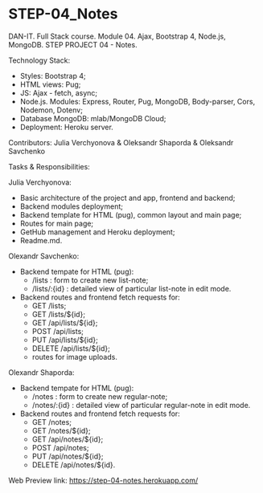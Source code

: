 # STEP-04_Notes
DAN-IT. Full Stack course. Module 04. Ajax, Bootstrap 4, Node.js, MongoDB. STEP PROJECT 04 - Notes. 


Technology Stack:
- Styles: Bootstrap 4;
- HTML views: Pug;
- JS: Ajax - fetch, async;
- Node.js. Modules: Express, Router, Pug, MongoDB, Body-parser, Cors, Nodemon, Dotenv; 
- Database MongoDB: mlab/MongoDB Cloud;
- Deployment: Heroku server.


Contributors:
Julia Verchyonova & Oleksandr Shaporda & Oleksandr Savchenko


Tasks & Responsibilities:


Julia Verchyonova:

- Basic architecture of the project and app, frontend and backend;
- Backend modules deployment;
- Backend template for HTML (pug), common layout and main page;
- Routes for main page;
- GetHub management and Heroku deployment;
- Readme.md.


Olexandr Savchenko:

- Backend tempate for HTML (pug):
  - /lists :        form to create new list-note;
  - /lists/:{id} :  detailed view of particular list-note in edit mode.
- Backend routes and frontend fetch requests for: 
  - GET /lists;
  - GET /lists/${id};
  - GET /api/lists/${id};
  - POST /api/lists;
  - PUT /api/lists/${id};
  - DELETE /api/lists/${id};
  - routes for image uploads.
  

Olexandr Shaporda:

- Backend tempate for HTML (pug):
  - /notes :        form to create new regular-note;
  - /notes/:{id} :  detailed view of particular regular-note in edit mode.
- Backend routes and frontend fetch requests for: 
  - GET /notes;
  - GET /notes/${id};
  - GET /api/notes/${id};
  - POST /api/notes;
  - PUT /api/notes/${id};
  - DELETE /api/notes/${id}.


Web Preview link: https://step-04-notes.herokuapp.com/
